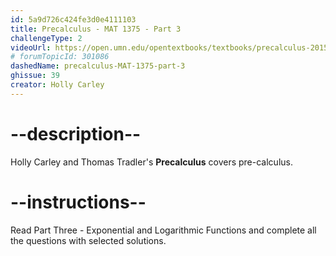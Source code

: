 ```yaml
---
id: 5a9d726c424fe3d0e4111103
title: Precalculus - MAT 1375 - Part 3
challengeType: 2
videoUrl: https://open.umn.edu/opentextbooks/textbooks/precalculus-2015
# forumTopicId: 301086
dashedName: precalculus-MAT-1375-part-3
ghissue: 39
creator: Holly Carley 
---
```


# --description--

Holly Carley and Thomas Tradler's __Precalculus__ covers pre-calculus.

# --instructions--

Read Part Three - Exponential and Logarithmic Functions and complete all the questions with selected solutions.